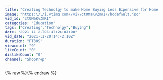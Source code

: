 ```yaml
---
title: "Creating Technolgy to make Home Buying Less Expensive for Home Buyers & Sellers!"
image: "https:\/\/i.ytimg.com\/vi\/ct0MaKvZmKI\/hqdefault.jpg"
vid_id: "ct0MaKvZmKI"
categories: "Education"
tags: ["Creating","Technolgy","Buying"]
date: "2021-11-21T05:47:26+03:00"
vid_date: "2021-11-20T14:42:10Z"
duration: "PT30S"
viewcount: "9"
likeCount: "0"
dislikeCount: "0"
channel: "ShopProp"
---
```

{% raw %}{% endraw %}
